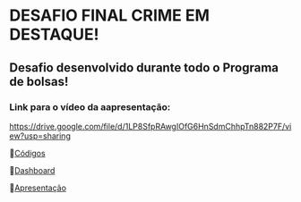# DESAFIO FINAL CRIME EM DESTAQUE!
## Desafio desenvolvido durante todo o Programa de bolsas!
### Link para o vídeo da aapresentação:

 https://drive.google.com/file/d/1LP8SfpRAwgIOfG6HnSdmChhpTn882P7F/view?usp=sharing

📁[Códigos](Códigos/)

📁[Dashboard](Dashboard/)

📁[Apresentação](Apresentação/)
